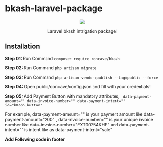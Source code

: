 # bkash-laravel-package
<p align="center"><a href="https://github.com/ConcaveIT/bkash-laravel-package" target="_blank"><img src="https://www.bkash.com/sites/all/themes/bkash/logo.png?87980"></a></p>
<p align="center">
    Laravel bkash intrigation package!
</p>
<h2>Installation</h2>
<p><b>Step 01:</b> Run Command <code>composer require concave/bkash</code></p>
<p><b>Step 02:</b> Run Command <code>php artisan migrate</code></p>
<p><b>Step 03:</b> Run Command <code>php artisan vendor:publish --tag=public --force</code></p>
<p><b>Step 04:</b> Open public/concave/config.json and fill with your credentials!</code></p>
<p><b>Step 05:</b> Add Payment Button with mandatory attributes, <code> data-payment-amount="" data-invoice-number="" data-payment-intent="" id="bKash_button"</code><p>
<p>For example, data-payment-amount="" is your payment amount like data-payment-amount="200"  , data-invoice-number="" is your unique invoice number like data-invoice-number="EXT00354KHF" and data-payment-intent="" is intent like as data-payment-intent="sale"</p>

<p><b>Add Following code in footer</b></p>
<code><script src="https://code.jquery.com/jquery-1.8.3.min.js"  integrity="sha256-YcbK69I5IXQftf/mYD8WY0/KmEDCv1asggHpJk1trM8=" crossorigin="anonymous"></script> </code><br><br>
<code> <script id="myScript"  src="https://scripts.sandbox.bka.sh/versions/1.2.0-beta/checkout/bKash-checkout-sandbox.js"></script></code><br><br>
<code> <script> var base_url = "{{ url('/') }}"; var csrf = "{{ csrf_token() }}"; </script></code><br><br>
<code> <script src="{{ asset('concave/bkash.js') }}"></script></code><br><br>


